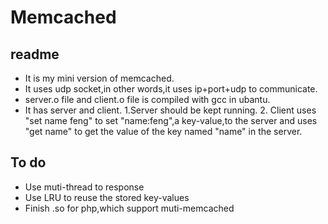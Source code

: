 
# Memcached

## readme
- It is my mini version of memcached.
- It uses udp socket,in other words,it uses ip+port+udp to communicate.
- server.o file and client.o file is compiled with gcc in ubantu.
- It has server and client. 1.Server should be kept running. 2. Client uses "set name feng" to set "name:feng",a key-value,to the server and uses "get name" to get the value of the key named "name" in the server.

## To do
- Use muti-thread to response
- Use LRU to reuse the stored key-values
- Finish .so for php,which support muti-memcached
